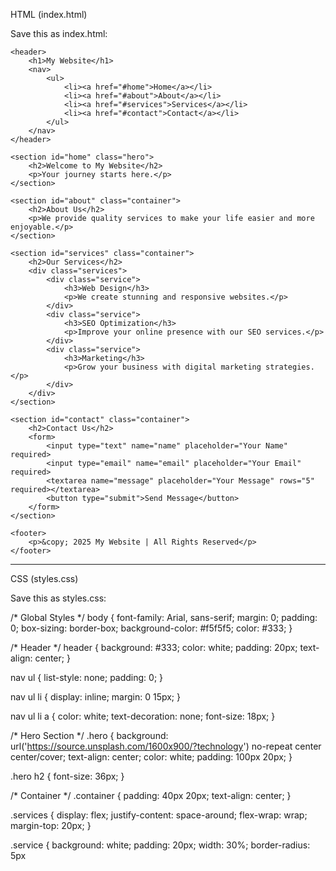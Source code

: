 HTML (index.html)

Save this as index.html:

<!DOCTYPE html>
<html lang="en">
<head>
    <meta charset="UTF-8">
    <meta name="viewport" content="width=device-width, initial-scale=1.0">
    <title>Modern Webpage</title>
    <link rel="stylesheet" href="styles.css">
</head>
<body>

    <header>
        <h1>My Website</h1>
        <nav>
            <ul>
                <li><a href="#home">Home</a></li>
                <li><a href="#about">About</a></li>
                <li><a href="#services">Services</a></li>
                <li><a href="#contact">Contact</a></li>
            </ul>
        </nav>
    </header>

    <section id="home" class="hero">
        <h2>Welcome to My Website</h2>
        <p>Your journey starts here.</p>
    </section>

    <section id="about" class="container">
        <h2>About Us</h2>
        <p>We provide quality services to make your life easier and more enjoyable.</p>
    </section>

    <section id="services" class="container">
        <h2>Our Services</h2>
        <div class="services">
            <div class="service">
                <h3>Web Design</h3>
                <p>We create stunning and responsive websites.</p>
            </div>
            <div class="service">
                <h3>SEO Optimization</h3>
                <p>Improve your online presence with our SEO services.</p>
            </div>
            <div class="service">
                <h3>Marketing</h3>
                <p>Grow your business with digital marketing strategies.</p>
            </div>
        </div>
    </section>

    <section id="contact" class="container">
        <h2>Contact Us</h2>
        <form>
            <input type="text" name="name" placeholder="Your Name" required>
            <input type="email" name="email" placeholder="Your Email" required>
            <textarea name="message" placeholder="Your Message" rows="5" required></textarea>
            <button type="submit">Send Message</button>
        </form>
    </section>

    <footer>
        <p>&copy; 2025 My Website | All Rights Reserved</p>
    </footer>

</body>
</html>


---

CSS (styles.css)

Save this as styles.css:

/* Global Styles */
body {
    font-family: Arial, sans-serif;
    margin: 0;
    padding: 0;
    box-sizing: border-box;
    background-color: #f5f5f5;
    color: #333;
}

/* Header */
header {
    background: #333;
    color: white;
    padding: 20px;
    text-align: center;
}

nav ul {
    list-style: none;
    padding: 0;
}

nav ul li {
    display: inline;
    margin: 0 15px;
}

nav ul li a {
    color: white;
    text-decoration: none;
    font-size: 18px;
}

/* Hero Section */
.hero {
    background: url('https://source.unsplash.com/1600x900/?technology') no-repeat center center/cover;
    text-align: center;
    color: white;
    padding: 100px 20px;
}

.hero h2 {
    font-size: 36px;
}

/* Container */
.container {
    padding: 40px 20px;
    text-align: center;
}

.services {
    display: flex;
    justify-content: space-around;
    flex-wrap: wrap;
    margin-top: 20px;
}

.service {
    background: white;
    padding: 20px;
    width: 30%;
    border-radius: 5px
